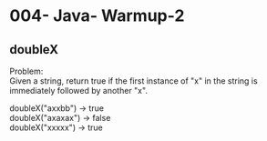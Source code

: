 004- Java- Warmup-2
==================

doubleX
-----------

  
Problem:  
Given a string, return true if the first instance of "x" in the string is immediately followed by another "x". 
>
doubleX("axxbb") → true  
doubleX("axaxax") → false  
doubleX("xxxxx") → true  
